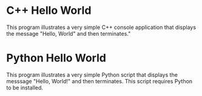 # C++ Hello World

This program illustrates a very simple C++ console application that displays the message "Hello, World" and then terminates."

# Python Hello World

This program illustrates a very simple Python script that displays the messsage "Hello, World!" and then terminates. This script requires Python to be installed.

